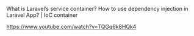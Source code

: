 
What is Laravel’s service container? How to use dependency injection in Laravel App? | IoC container <br>

https://www.youtube.com/watch?v=TQGq6k8HQk4
